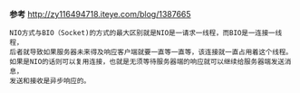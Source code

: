 **参考**
http://zy116494718.iteye.com/blog/1387665

```
NIO方式与BIO（Socket)的方式的最大区别就是NIO是一请求一线程，而BIO是一连接一线程，
后者就导致如果服务器未来得及响应客户端就要一直等一直等，该连接就一直占用着这个线程。
如果是NIO的话则可以复用连接，也就是无须等待服务器端的响应就可以继续给服务器端发送消息，
发送和接收是异步响应的。
```
